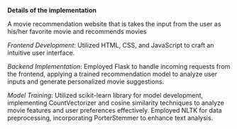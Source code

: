 **Details of the implementation**

A movie recommendation website that is takes the input from the user as his/her favorite movie and recommends
movies

*Frontend Development*: Utilized HTML, CSS, and JavaScript to craft an intuitive user interface.

*Backend Implementation*: Employed Flask to handle incoming requests from the frontend, applying a trained
recommendation model to analyze user inputs and generate personalized movie suggestions.

*Model Training*: Utilized scikit-learn library for model development, implementing CountVectorizer and cosine similarity
techniques to analyze movie features and user preferences effectively. Employed NLTK for data preprocessing,
incorporating PorterStemmer to enhance text analysis. 
